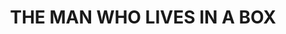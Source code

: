 ---
layout: comic
title: "THE MAN WHO LIVES IN A BOX"
note: "BASED ON A REAL LIFE BOX MAN YAY."
comic:
- image: 12-a.gif
  alt: "Scene: Pokey talks to a penguin who is in a box\nPokey says: HELLO! I AM POKEY THE PENGUIN! WHO ARE YOU?"
- image: 12-b.gif
  alt: "The box man says: I AM THE MAN WHO LIVES IN A BOX! GOOD DAY TO YOU!\nPokey says: NICE TALKING TO YOU GOODBYE MAN WHO LIVES IN A BOX!"
- image: 12-c.gif
  alt: "Scene: Much time passes, pokey is by the shore now"
- image: 12-d.gif
  alt: "Scene: Pokey returns to the box man\nPokey says: HELLO AGAIN!"
- image: 12-e.gif
  alt: "The box man says: I HAVE DISCOVERED A NEW INVENTION!"
- image: 12-f.gif
  alt: "The box man says: AND A CURE FOR ILLNESSES AND DREW GREAT WORKS OF ART AND MADE THIS CAKE\nScene: The box man shows pokey his cake"
- image: 12-g.gif
  alt: "Scene: Pokey is now talking to gustavo by the shore\nPokey says:AND SO I TOLD HIM I WOULDNT BE WASTING MY TIME LIVING IN A BOX"
- image: 12-h.gif
  alt: "Gustavo says: RIGHTLY SO... ANYWAYS... TIME FOR NOTHING"
- image: 12-i.gif
  alt: "Scene: Much later, they are still doing nothing"
---